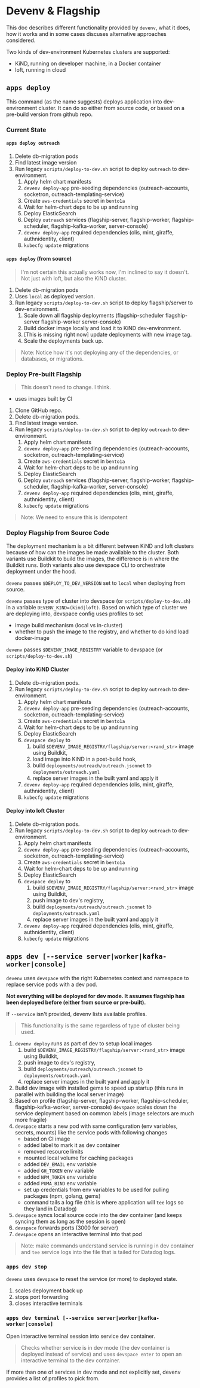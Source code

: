 # Devenv & Flagship

This doc describes different functionality provided by `devenv`, what it does, how it works and in some cases discuses alternative approaches considered.

Two kinds of dev-environment Kubernetes clusters are supported:

- KiND, running on developer machine, in a Docker container
- loft, running in cloud

## `apps deploy`

This command (as the name suggests) deploys application into dev-environment cluster. It can do so either from source code, or based on a pre-build version from github repo.

### Current State

#### `apps deploy outreach`

1. Delete db-migration pods
1. Find latest image version
1. Run legacy `scripts/deploy-to-dev.sh` script to deploy `outreach` to dev-environment.
    1. Apply helm chart manifests
    1. `devenv deploy-app` pre-seeding dependencies (outreach-accounts, socketron, outreach-templating-service)
    1. Create `aws-credentials` secret in `bento1a`
    1. Wait for helm-chart deps to be up and running
    1. Deploy ElasticSearch
    1. Deploy `outreach` services (flagship-server, flagship-worker, flagship-scheduler, flagship-kafka-worker, server-console)
    1. `devenv deploy-app` required dependencies (olis, mint, giraffe, authnidentity, client)
    1. `kubecfg update` migrations

#### `apps deploy` (from source)

> I'm not certain this actually works now, I'm inclined to say it doesn't. Not just with loft, but also  the KiND cluster.

1. Delete db-migration pods
1. Uses `local` as deployed version. 
1. Run legacy `scripts/deploy-to-dev.sh` script to deploy flagship/server to dev-environment. 
    1. Scale down all flagship deployments (flagship-scheduler flagship-server flagship-worker server-console)
    1. Build docker image locally and load it to KiND dev-environment.
    1. [This is missing right now] update deployments with new image tag.
    1. Scale the deployments back up.

> Note: Notice how it's not deploying any of the dependencies, or databases, or migrations.

### Deploy Pre-built Flagship

> This doesn't need to change. I think.

- uses images built by CI

1. Clone GitHub repo.
1. Delete db-migration pods.
1. Find latest image version.
1. Run legacy `scripts/deploy-to-dev.sh` script to deploy `outreach` to dev-environment.
    1. Apply helm chart manifests
    1. `devenv deploy-app` pre-seeding dependencies (outreach-accounts, socketron, outreach-templating-service)
    1. Create `aws-credentials` secret in `bento1a`
    1. Wait for helm-chart deps to be up and running
    1. Deploy ElasticSearch
    1. Deploy `outreach` services (flagship-server, flagship-worker, flagship-scheduler, flagship-kafka-worker, server-console)
    1. `devenv deploy-app` required dependencies (olis, mint, giraffe, authnidentity, client)
    1. `kubecfg update` migrations

> Note: We need to ensure this is idempotent

### Deploy Flagship from Source Code

The deployment mechanism is a bit different between KiND and loft clusters because of how can the images be made available to the cluster. Both variants use Buildkit to build the images, the difference is in where the Buildkit runs. Both variants also use devspace CLI to orchestrate deployment under the hood.

`devenv` passes `$DEPLOY_TO_DEV_VERSION` set to `local` when deploying from source.

`devenv` passes type of cluster into devspace (or `scripts/deploy-to-dev.sh`) in a variable `DEVENV_KIND=(kind|loft)`. Based on which type of cluster we are deploying into, devspace config uses profiles to set

- image build mechanism (local vs in-cluster)
- whether to push the image to the registry, and whether to do kind load docker-image

`devenv` passes `$DEVENV_IMAGE_REGISTRY` variable to devspace (or `scripts/deploy-to-dev.sh`) 

#### Deploy into KiND Cluster

1. Delete db-migration pods.
1. Run legacy `scripts/deploy-to-dev.sh` script to deploy `outreach` to dev-environment.
    1. Apply helm chart manifests
    1. `devenv deploy-app` pre-seeding dependencies (outreach-accounts, socketron, outreach-templating-service)
    1. Create `aws-credentials` secret in `bento1a`
    1. Wait for helm-chart deps to be up and running
    1. Deploy ElasticSearch
    1. `devspace deploy` to 
        1. build `$DEVENV_IMAGE_REGISTRY/flagship/server:<rand_str>` image using Buildkit,
        1. load image into KiND in a post-build hook,
        1. build `deployments/outreach/outreach.jsonnet` to `deployments/outreach.yaml`
        1. replace server images in the built yaml and apply it
    1. `devenv deploy-app` required dependencies (olis, mint, giraffe, authnidentity, client)
    1. `kubecfg update` migrations

#### Deploy into loft Cluster

1. Delete db-migration pods.
1. Run legacy `scripts/deploy-to-dev.sh` script to deploy `outreach` to dev-environment.
    1. Apply helm chart manifests
    1. `devenv deploy-app` pre-seeding dependencies (outreach-accounts, socketron, outreach-templating-service)
    1. Create `aws-credentials` secret in `bento1a`
    1. Wait for helm-chart deps to be up and running
    1. Deploy ElasticSearch
    1. `devspace deploy` to 
        1. build `$DEVENV_IMAGE_REGISTRY/flagship/server:<rand_str>` image using Buildkit,
        1. push image to dev's registry,
        1. build `deployments/outreach/outreach.jsonnet` to `deployments/outreach.yaml`
        1. replace server images in the built yaml and apply it
    1. `devenv deploy-app` required dependencies (olis, mint, giraffe, authnidentity, client)
    1. `kubecfg update` migrations

## `apps dev [--service server|worker|kafka-worker|console]`

`devenv` uses `devspace` with the right Kubernetes context and namespace to replace service pods with a dev pod.

__Not everything will be deployed for dev mode. It assumes flagship has been deployed before (either from source or pre-built).__

If `--service` isn't provided, devenv lists available profiles.

> This functionality is the same regardless of type of cluster being used.

1. `devenv deploy` runs as part of dev to setup local images
    1. build `$DEVENV_IMAGE_REGISTRY/flagship/server:<rand_str>` image using Buildkit,
    1. push image to dev's registry,
    1. build `deployments/outreach/outreach.jsonnet` to `deployments/outreach.yaml`
    1. replace server images in the built yaml and apply it
1. Build dev image with installed gems to speed up startup (this runs in parallel with building the local server image)
1. Based on profile (flagship-server, flagship-worker, flagship-scheduler, flagship-kafka-worker, server-console) `devspace` scales down the service deployment based on common labels (image selectors are much more fragile)
1. `devspace` starts a new pod with same configuration (env variables, secrets, mounts) like the service pods with following changes
   - based on CI image
   - added label to mark it as dev container
   - removed resource limits
   - mounted local volume for caching packages
   - added `DEV_EMAIL` env variable
   - added `GH_TOKEN` env variable
   - added `NPM_TOKEN` env variable
   - added `PUMA_BIND` env variable
   - set up credentials from env variables to be used for pulling packages (npm, golang, gems)
   - command tails a log file (this is where application will `tee` logs so they land in Datadog)
1. `devspace` syncs local source code into the dev container (and keeps syncing them as long as the session is open)
1. `devspace` forwards ports (3000 for server)
1. `devspace` opens an interactive terminal into that pod

> Note: make commands understand service is running in dev container and `tee` service logs into the file that is tailed for Datadog logs.

### `apps dev stop`

`devenv` uses `devspace` to reset the service (or more) to deployed state.

1. scales deployment back up
1. stops port forwarding
1. closes interactive terminals

### `apps dev terminal [--service server|worker|kafka-worker|console]`

Open interactive terminal session into service dev container.

> Checks whether service is in dev mode (the dev container is deployed instead of service) and uses `devspace enter` to open an interactive terminal to the dev container.

If more than one of services in dev mode and not explicitly set, devenv provides a list of profiles to pick from.
